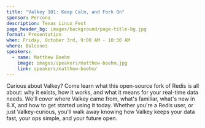 ```yaml
---
title: "Valkey 101: Keep Calm, and Fork On"
sponsor: Percona
description: Texas Linux Fest
page_header_bg: images/background/page-title-bg.jpg
format: Presentation
when: Friday, October 3rd, 9:00 AM - 10:30 AM
where: Balcones
speakers:
  - name: Matthew Boehm
    image: images/speakers/matthew-boehm.jpg
    link: speakers/matthew-boehm/
---
```


Curious about Valkey?  Come learn what this open-source fork of Redis is all
about: why it exists, how it works, and what it means for your real-time data
needs.  We'll cover where Valkey came from, what's familiar, what's new in 8.X,
and how to get started using it today.  Whether you're a Redis user, or just
Valkey-curious, you'll walk away knowing how Valkey keeps your data fast, your
ops simple, and your future open.
